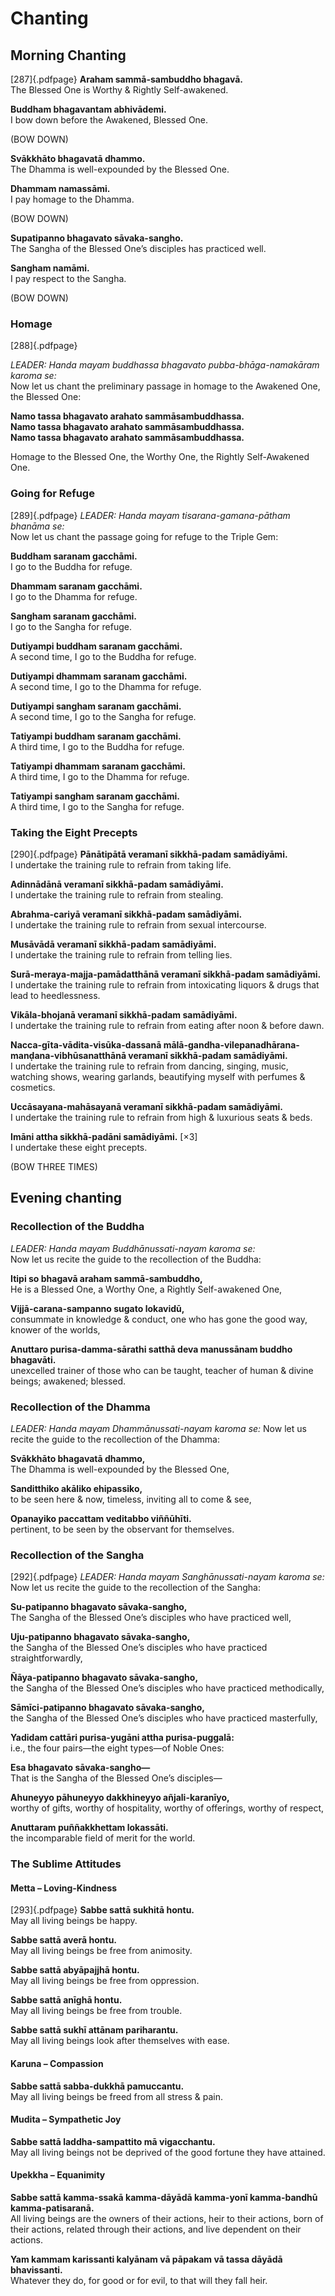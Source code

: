 # Chanting

## Morning Chanting

[287]{.pdfpage}  **Araham sammā-sambuddho bhagavā.** \
The Blessed One is Worthy & Rightly Self-awakened.

**Buddham bhagavantam abhivādemi.** \
I bow down before the Awakened, Blessed One.

(BOW DOWN)

**Svākkhāto bhagavatā dhammo.** \
The Dhamma is well-expounded by the Blessed One.

**Dhammam namassāmi.** \
I pay homage to the Dhamma.

(BOW DOWN)

**Supatipanno bhagavato sāvaka-sangho.** \
The Sangha of the Blessed One’s disciples has practiced well.

**Sangham namāmi.** \
I pay respect to the Sangha.

(BOW DOWN)


### Homage

[288]{.pdfpage}

*LEADER: Handa mayam buddhassa bhagavato pubba-bhāga-namakāram karoma se:* \
Now let us chant the preliminary passage in homage to the Awakened One, the Blessed One:

**Namo tassa bhagavato arahato sammāsambuddhassa. \
Namo tassa bhagavato arahato sammāsambuddhassa. \
Namo tassa bhagavato arahato sammāsambuddhassa.**

Homage to the Blessed One, the Worthy One, the Rightly Self-Awakened One.

### Going for Refuge

[289]{.pdfpage} *LEADER: Handa mayam tisarana-gamana-pātham bhanāma se:* \
Now let us chant the passage going for refuge to the Triple Gem:

**Buddham saranam gacchāmi.** \
I go to the Buddha for refuge.

**Dhammam saranam gacchāmi.** \
I go to the Dhamma for refuge.

**Sangham saranam gacchāmi.** \
I go to the Sangha for refuge.

**Dutiyampi buddham saranam gacchāmi.** \
A second time, I go to the Buddha for refuge.

**Dutiyampi dhammam saranam gacchāmi.** \
A second time, I go to the Dhamma for refuge.

**Dutiyampi sangham saranam gacchāmi.** \
A second time, I go to the Sangha for refuge.

**Tatiyampi buddham saranam gacchāmi.** \
A third time, I go to the Buddha for refuge.

**Tatiyampi dhammam saranam gacchāmi.** \
A third time, I go to the Dhamma for refuge.

**Tatiyampi sangham saranam gacchāmi.** \
A third time, I go to the Sangha for refuge.

### Taking the Eight Precepts

[290]{.pdfpage} **Pānātipātā veramanī sikkhā-padam samādiyāmi.** \
I undertake the training rule to refrain from taking life.

**Adinnādānā veramanī sikkhā-padam samādiyāmi.** \
I undertake the training rule to refrain from stealing.

**Abrahma-cariyā veramanī sikkhā-padam samādiyāmi.** \
I undertake the training rule to refrain from sexual intercourse.

**Musāvādā veramanī sikkhā-padam samādiyāmi.** \
I undertake the training rule to refrain from telling lies.

**Surā-meraya-majja-pamādatthānā veramanī sikkhā-padam samādiyāmi.** \
I undertake the training rule to refrain from intoxicating liquors & drugs that lead to heedlessness.

**Vikāla-bhojanā veramanī sikkhā-padam samādiyāmi.** \
I undertake the training rule to refrain from eating after noon & before dawn.

**Nacca-gīta-vādita-visūka-dassanā mālā-gandha-vilepanadhārana-manḍana-vibhūsanatthānā veramanī sikkhā-padam samādiyāmi.** \
I undertake the training rule to refrain from dancing, singing, music, watching shows, wearing garlands, beautifying myself with perfumes & cosmetics.

**Uccāsayana-mahāsayanā veramanī sikkhā-padam samādiyāmi.** \
I undertake the training rule to refrain from high & luxurious seats & beds.

**Imāni attha sikkhā-padāni samādiyāmi.** [×3] \
I undertake these eight precepts.

(BOW THREE TIMES)


## Evening chanting

### Recollection of the Buddha



*LEADER: Handa mayam Buddhānussati-nayam karoma se:* \
Now let us recite the guide to the recollection of the Buddha:

**Itipi so bhagavā araham sammā-sambuddho,** \
He is a Blessed One, a Worthy One, a Rightly Self-awakened One,

**Vijjā-carana-sampanno sugato lokavidū,** \
consummate in knowledge & conduct, one who has gone the good way, knower of the worlds,

**Anuttaro purisa-damma-sārathi satthā deva manussānam buddho bhagavāti.** \
unexcelled trainer of those who can be taught, teacher of human & divine beings; awakened; blessed.

### Recollection of the Dhamma

*LEADER: Handa mayam Dhammānussati-nayam karoma se:*
Now let us recite the guide to the recollection of the Dhamma:

**Svākkhāto bhagavatā dhammo,** \
The Dhamma is well-expounded by the Blessed One,

**Sanditthiko akāliko ehipassiko,** \
to be seen here & now, timeless, inviting all to come & see,

**Opanayiko paccattam veditabbo viññūhīti.** \
pertinent, to be seen by the observant for themselves.



### Recollection of the Sangha

[292]{.pdfpage} *LEADER: Handa mayam Sanghānussati-nayam karoma se:* \
Now let us recite the guide to the recollection of the Sangha:

**Su-patipanno bhagavato sāvaka-sangho,** \
The Sangha of the Blessed One’s disciples who have practiced well,

**Uju-patipanno bhagavato sāvaka-sangho,** \
the Sangha of the Blessed One’s disciples who have practiced 
straightforwardly,

**Ñāya-patipanno bhagavato sāvaka-sangho,** \
the Sangha of the Blessed One’s disciples who have practiced 
methodically,

**Sāmīci-patipanno bhagavato sāvaka-sangho,** \
the Sangha of the Blessed One’s disciples who have practiced masterfully,

**Yadidam cattāri purisa-yugāni attha purisa-puggalā:** \
i.e., the four pairs—the eight types—of Noble Ones:

**Esa bhagavato sāvaka-sangho—** \
That is the Sangha of the Blessed One’s disciples—

**Ahuneyyo pāhuneyyo dakkhineyyo añjali-karanīyo,** \
worthy of gifts, worthy of hospitality, worthy of offerings, worthy of respect,

**Anuttaram puññakkhettam lokassāti.** \
the incomparable field of merit for the world.


### The Sublime Attitudes

#### Metta – Loving-Kindness

[293]{.pdfpage} **Sabbe sattā sukhitā hontu.** \
May all living beings be happy.

**Sabbe sattā averā hontu.** \
May all living beings be free from animosity.

**Sabbe sattā abyāpajjhā hontu.** \
May all living beings be free from oppression.

**Sabbe sattā anīghā hontu.** \
May all living beings be free from trouble.

**Sabbe sattā sukhī attānam pariharantu.** \
May all living beings look after themselves with ease.

#### Karuna – Compassion

**Sabbe sattā sabba-dukkhā pamuccantu.** \
May all living beings be freed from all stress & pain.

#### Mudita – Sympathetic Joy

**Sabbe sattā laddha-sampattito mā vigacchantu.** \
May all living beings not be deprived of the good fortune they have attained.

#### Upekkha – Equanimity

**Sabbe sattā kamma-ssakā kamma-dāyādā kamma-yonī kamma-bandhū kamma-patisaranā.** \
All living beings are the owners of their actions, heir to their actions, born of their actions, related through their actions, and live dependent on their actions.

**Yam kammam karissanti kalyānam vā pāpakam vā tassa dāyādā bhavissanti.** \
Whatever they do, for good or for evil, to that will they fall heir.
